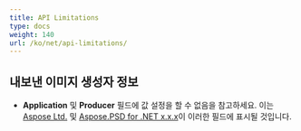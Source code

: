```yaml
---
title: API Limitations
type: docs
weight: 140
url: /ko/net/api-limitations/
---
```


## **내보낸 이미지 생성자 정보**
- **Application** 및 **Producer** 필드에 값 설정을 할 수 없음을 참고하세요. 이는 [Aspose Ltd.](https://www.aspose.com) 및 [Aspose.PSD for .NET x.x.x](https://products.aspose.com/psd/net)이 이러한 필드에 표시될 것입니다.
